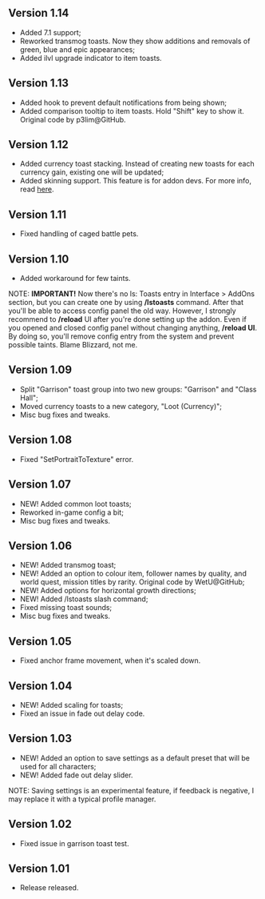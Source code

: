 ## Version 1.14

- Added 7.1 support;
- Reworked transmog toasts. Now they show additions and removals of green, blue and epic appearances;
- Added ilvl upgrade indicator to item toasts.

## Version 1.13

- Added hook to prevent default notifications from being shown;
- Added comparison tooltip to item toasts. Hold "Shift" key to show it. Original code by p3lim@GitHub.

## Version 1.12

- Added currency toast stacking. Instead of creating new toasts for each currency gain, existing one will be updated;
- Added skinning support. This feature is for addon devs. For more info, read [here](https://github.com/ls-/ls_Toasts#how-to-reskin).

## Version 1.11

- Fixed handling of caged battle pets.

## Version 1.10

- Added workaround for few taints.

NOTE: **IMPORTANT!** Now there's no ls: Toasts entry in Interface > AddOns section, but you can create one by using **/lstoasts** command. After that you'll be able to access config panel the old way. However, I strongly recommend to **/reload** UI after you're done setting up the addon. Even if you opened and closed config panel without changing anything, **/reload UI**. By doing so, you'll remove config entry from the system and prevent possible taints. Blame Blizzard, not me.

## Version 1.09

- Split "Garrison" toast group into two new groups: "Garrison" and "Class Hall";
- Moved currency toasts to a new category, "Loot (Currency)";
- Misc bug fixes and tweaks.

## Version 1.08

- Fixed "SetPortraitToTexture" error.

## Version 1.07

- NEW! Added common loot toasts;
- Reworked in-game config a bit;
- Misc bug fixes and tweaks.

## Version 1.06

- NEW! Added transmog toast;
- NEW! Added an option to colour item, follower names by quality, and world quest, mission titles by rarity. Original code by WetU@GitHub;
- NEW! Added options for horizontal growth directions;
- NEW! Added /lstoasts slash command;
- Fixed missing toast sounds;
- Misc bug fixes and tweaks.

## Version 1.05

- Fixed anchor frame movement, when it's scaled down.

## Version 1.04

- NEW! Added scaling for toasts;
- Fixed an issue in fade out delay code.

## Version 1.03

- NEW! Added an option to save settings as a default preset that will be used for all characters;
- NEW! Added fade out delay slider.

NOTE: Saving settings is an experimental feature, if feedback is negative, I may replace it with a typical profile manager.

## Version 1.02

- Fixed issue in garrison toast test.

## Version 1.01

- Release released.
